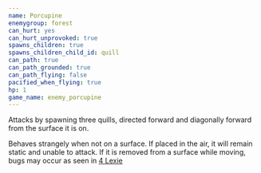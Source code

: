 ```yaml
---
name: Porcupine
enemygroup: forest
can_hurt: yes
can_hurt_unprovoked: true
spawns_children: true
spawns_children_child_id: quill
can_path: true
can_path_grounded: true
can_path_flying: false
pacified_when_flying: true
hp: 1
game_name: enemy_porcupine
---
```


Attacks by spawning three quills, directed forward and diagonally forward from the surface it is on.

Behaves strangely when not on a surface. If placed in the air, it will remain static and unable to attack. If it is removed from a surface while moving, bugs may occur as seen in [4 Lexie](http://atlas.dustforce.com/3815/4-lexie)